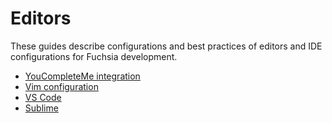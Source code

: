 # Editors

These guides describe configurations and best practices of editors and IDE
configurations for Fuchsia development.

* [YouCompleteMe integration](/development/editors/youcompleteme.md)
* [Vim configuration](vim.md)
* [VS Code](/development/editors/vscode/README.md)
* [Sublime](/development/editors/sublime.md)